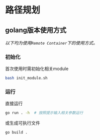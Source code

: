 # 路径规划

## golang版本使用方式

*以下均为使用`Remote Container`下的使用方式。*

### 初始化

首次使用时需初始化相关module

```bash
bash init_module.sh
```

### 运行

直接运行

```bash
go run . -h  # 按照提示输入相关参数运行
```

或生成可执行文件

```bash
go build .
```
